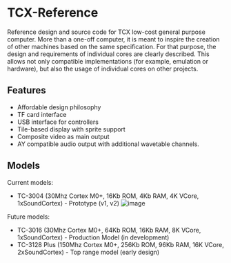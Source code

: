 # TCX-Reference
Reference design and source code for TCX low-cost general purpose computer. More than a one-off computer, it is meant to inspire the creation of other machines based on the same specification. For that purpose, the design and requirements of individual cores are clearly described. This allows not only compatible implementations (for example, emulation or hardware), but also the usage of individual cores on other projects.

## Features

- Affordable design philosophy
- TF card interface
- USB interface for controllers
- Tile-based display with sprite support
- Composite video as main output
- AY compatible audio output with additional wavetable channels.

## Models

Current models:
* TC-3004 (30Mhz Cortex M0+, 16Kb ROM, 4Kb RAM, 4K VCore, 1xSoundCortex) - Prototype (v1, v2)
![image](https://user-images.githubusercontent.com/5050761/116898799-1cb90b80-ac37-11eb-92da-44ba474c4a2c.png)

Future models:
* TC-3016 (30Mhz Cortex M0+, 64Kb ROM, 16Kb RAM, 8K VCore, 1xSoundCortex) - Production Model (in development)
* TC-3128 Plus (150Mhz Cortex M0+, 256Kb ROM, 96Kb RAM, 16K VCore, 2xSoundCortex) - Top range model (early design)
